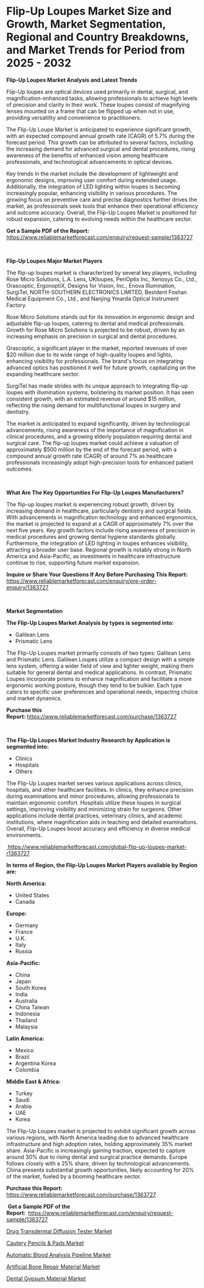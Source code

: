 <p><h1>Flip-Up Loupes Market Size and Growth, Market Segmentation, Regional and Country Breakdowns, and Market Trends for Period from 2025 -  2032</h1></p><p><strong>Flip-Up Loupes Market Analysis and Latest Trends</strong></p>
<p><p>Flip-Up loupes are optical devices used primarily in dental, surgical, and magnification-enhanced tasks, allowing professionals to achieve high levels of precision and clarity in their work. These loupes consist of magnifying lenses mounted on a frame that can be flipped up when not in use, providing versatility and convenience to practitioners.</p><p>The Flip-Up Loupe Market is anticipated to experience significant growth, with an expected compound annual growth rate (CAGR) of 5.7% during the forecast period. This growth can be attributed to several factors, including the increasing demand for advanced surgical and dental procedures, rising awareness of the benefits of enhanced vision among healthcare professionals, and technological advancements in optical devices. </p><p>Key trends in the market include the development of lightweight and ergonomic designs, improving user comfort during extended usage. Additionally, the integration of LED lighting within loupes is becoming increasingly popular, enhancing visibility in various procedures. The growing focus on preventive care and precise diagnostics further drives the market, as professionals seek tools that enhance their operational efficiency and outcome accuracy. Overall, the Flip-Up Loupes Market is positioned for robust expansion, catering to evolving needs within the healthcare sector.</p></p>
<p><strong>Get a Sample PDF of the Report:&nbsp;</strong> <a href="https://www.reliablemarketforecast.com/enquiry/request-sample/1363727?utm_campaign=1130&utm_medium=2&utm_source=Github&utm_content=ia&utm_term=05032025&utm_id=flip-up-loupes">https://www.reliablemarketforecast.com/enquiry/request-sample/1363727</a></p>
<p>&nbsp;</p>
<p><strong>Flip-Up Loupes Major Market Players</strong></p>
<p><p>The flip-up loupes market is characterized by several key players, including Rose Micro Solutions, L.A. Lens, UKloupes, PeriOptix Inc, Xenosys Co., Ltd., Orascoptic, ErgonoptiX, Designs for Vision, Inc., Enova Illumination, SurgiTel, NORTH-SOUTHERN ELECTRONICS LIMITED, Bestdent Foshan Medical Equipment Co., Ltd., and Nanjing Ymarda Optical Instrument Factory. </p><p>Rose Micro Solutions stands out for its innovation in ergonomic design and adjustable flip-up loupes, catering to dental and medical professionals. Growth for Rose Micro Solutions is projected to be robust, driven by an increasing emphasis on precision in surgical and dental procedures.</p><p>Orascoptic, a significant player in the market, reported revenues of over $20 million due to its wide range of high-quality loupes and lights, enhancing visibility for professionals. The brand's focus on integrating advanced optics has positioned it well for future growth, capitalizing on the expanding healthcare sector.</p><p>SurgiTel has made strides with its unique approach to integrating flip-up loupes with illumination systems, bolstering its market position. It has seen consistent growth, with an estimated revenue of around $15 million, reflecting the rising demand for multifunctional loupes in surgery and dentistry.</p><p>The market is anticipated to expand significantly, driven by technological advancements, rising awareness of the importance of magnification in clinical procedures, and a growing elderly population requiring dental and surgical care. The flip-up loupes market could achieve a valuation of approximately $500 million by the end of the forecast period, with a compound annual growth rate (CAGR) of around 7% as healthcare professionals increasingly adopt high-precision tools for enhanced patient outcomes.</p></p>
<p>&nbsp;</p>
<p><strong>What Are The Key Opportunities For Flip-Up Loupes Manufacturers?</strong></p>
<p><p>The flip-up loupes market is experiencing robust growth, driven by increasing demand in healthcare, particularly dentistry and surgical fields. With advancements in magnification technology and enhanced ergonomics, the market is projected to expand at a CAGR of approximately 7% over the next five years. Key growth factors include rising awareness of precision in medical procedures and growing dental hygiene standards globally. Furthermore, the integration of LED lighting in loupes enhances visibility, attracting a broader user base. Regional growth is notably strong in North America and Asia-Pacific, as investments in healthcare infrastructure continue to rise, supporting future market expansion.</p></p>
<p><strong>Inquire or Share Your Questions If Any Before Purchasing This Report:</strong> <a href="https://www.reliablemarketforecast.com/enquiry/pre-order-enquiry/1363727?utm_campaign=1130&utm_medium=2&utm_source=Github&utm_content=ia&utm_term=05032025&utm_id=flip-up-loupes">https://www.reliablemarketforecast.com/enquiry/pre-order-enquiry/1363727</a></p>
<p>&nbsp;</p>
<p><strong>Market Segmentation</strong></p>
<p><strong>The Flip-Up Loupes Market Analysis by types is segmented into:</strong></p>
<p><ul><li>Galilean Lens</li><li>Prismatic Lens</li></ul></p>
<p><p>The Flip-Up Loupes market primarily consists of two types: Galilean Lens and Prismatic Lens. Galilean Loupes utilize a compact design with a simple lens system, offering a wider field of view and lighter weight, making them suitable for general dental and medical applications. In contrast, Prismatic Loupes incorporate prisms to enhance magnification and facilitate a more ergonomic working posture, though they tend to be bulkier. Each type caters to specific user preferences and operational needs, impacting choice and market dynamics.</p></p>
<p><strong>Purchase this Report:&nbsp;</strong><a href="https://www.reliablemarketforecast.com/purchase/1363727?utm_campaign=1130&utm_medium=2&utm_source=Github&utm_content=ia&utm_term=05032025&utm_id=flip-up-loupes">https://www.reliablemarketforecast.com/purchase/1363727</a></p>
<p>&nbsp;</p>
<p><strong>The Flip-Up Loupes Market Industry Research by Application is segmented into:</strong></p>
<p><ul><li>Clinics</li><li>Hospitals</li><li>Others</li></ul></p>
<p><p>The Flip-Up Loupes market serves various applications across clinics, hospitals, and other healthcare facilities. In clinics, they enhance precision during examinations and minor procedures, allowing professionals to maintain ergonomic comfort. Hospitals utilize these loupes in surgical settings, improving visibility and minimizing strain for surgeons. Other applications include dental practices, veterinary clinics, and academic institutions, where magnification aids in teaching and detailed examinations. Overall, Flip-Up Loupes boost accuracy and efficiency in diverse medical environments.</p></p>
<p><a href="https://www.reliablemarketforecast.com/global-flip-up-loupes-market-r1363727?utm_campaign=1130&utm_medium=2&utm_source=Github&utm_content=ia&utm_term=05032025&utm_id=flip-up-loupes">&nbsp;https://www.reliablemarketforecast.com/global-flip-up-loupes-market-r1363727</a></p>
<p><strong>In terms of Region, the Flip-Up Loupes Market Players available by Region are:</strong></p>
<p>
    <p> <strong> North America: </strong>
        <ul>
            <li>United States</li>
            <li>Canada</li>
        </ul>
        </p> 
    <p> <strong> Europe: </strong>
        <ul>
            <li>Germany</li>
            <li>France</li>
            <li>U.K.</li>
            <li>Italy</li>
            <li>Russia</li>
        </ul>
        </p> 
    <p> <strong> Asia-Pacific: </strong>
        <ul>
            <li>China</li>
            <li>Japan</li>
            <li>South Korea</li>
            <li>India</li>
            <li>Australia</li>
            <li>China Taiwan</li>
            <li>Indonesia</li>
            <li>Thailand</li>
            <li>Malaysia</li>
        </ul>
        </p> 
    <p> <strong> Latin America: </strong>
        <ul>
            <li>Mexico</li>
            <li>Brazil</li>
            <li>Argentina Korea</li>
            <li>Colombia</li>
        </ul>
        </p> 
    <p> <strong> Middle East & Africa: </strong>
        <ul>
            <li>Turkey</li>
            <li>Saudi</li>
            <li>Arabia</li>
            <li>UAE</li>
            <li>Korea</li>
        </ul>
    </p>
    </p>
<p><p>The Flip-Up Loupes market is projected to exhibit significant growth across various regions, with North America leading due to advanced healthcare infrastructure and high adoption rates, holding approximately 35% market share. Asia-Pacific is increasingly gaining traction, expected to capture around 30% due to rising dental and surgical practice demands. Europe follows closely with a 25% share, driven by technological advancements. China presents substantial growth opportunities, likely accounting for 20% of the market, fueled by a booming healthcare sector.</p></p>
<p><strong>Purchase this Report: </strong><a href="https://www.reliablemarketforecast.com/purchase/1363727?utm_campaign=1130&utm_medium=2&utm_source=Github&utm_content=ia&utm_term=05032025&utm_id=flip-up-loupes">https://www.reliablemarketforecast.com/purchase/1363727</a></p>
<p>&nbsp;<strong>Get a Sample PDF of the Report:&nbsp;&nbsp;</strong><a href="https://www.reliablemarketforecast.com/enquiry/request-sample/1363727?utm_campaign=1130&utm_medium=2&utm_source=Github&utm_content=ia&utm_term=05032025&utm_id=flip-up-loupes">https://www.reliablemarketforecast.com/enquiry/request-sample/1363727</a></p>
<p><strong></strong></p>
<p><p><a href="https://github.com/ertssmelov0/Market-Research-Report-List-1/blob/main/drug-transdermal-diffusion-tester-market.md?utm_campaign=1130&utm_medium=2&utm_source=Github&utm_content=ia&utm_term=05032025&utm_id=flip-up-loupes">Drug Transdermal Diffusion Tester Market</a></p><p><a href="https://github.com/pupekironim/Market-Research-Report-List-1/blob/main/cautery-pencils-pads-market.md?utm_campaign=1130&utm_medium=2&utm_source=Github&utm_content=ia&utm_term=05032025&utm_id=flip-up-loupes">Cautery Pencils & Pads Market</a></p><p><a href="https://github.com/heeildannas/Market-Research-Report-List-1/blob/main/automatic-blood-analysis-pipeline-market.md?utm_campaign=1130&utm_medium=2&utm_source=Github&utm_content=ia&utm_term=05032025&utm_id=flip-up-loupes">Automatic Blood Analysis Pipeline Market</a></p><p><a href="https://github.com/astadtetcha28/Market-Research-Report-List-1/blob/main/artificial-bone-repair-material-market.md?utm_campaign=1130&utm_medium=2&utm_source=Github&utm_content=ia&utm_term=05032025&utm_id=flip-up-loupes">Artificial Bone Repair Material Market</a></p><p><a href="https://github.com/yakobotege/Market-Research-Report-List-1/blob/main/dental-gypsum-material-market.md?utm_campaign=1130&utm_medium=2&utm_source=Github&utm_content=ia&utm_term=05032025&utm_id=flip-up-loupes">Dental Gypsum Material Market</a></p></p>